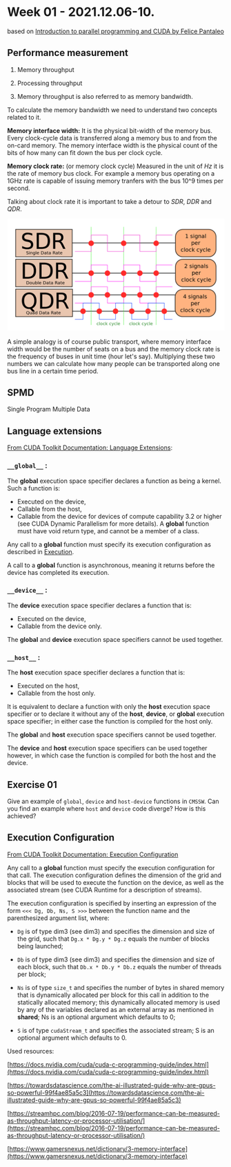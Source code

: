 # Week 01 - 2021.12.06-10.

based on [Introduction to parallel programming and CUDA by Felice Pantaleo](https://indico.cern.ch/event/863657/)

## Performance measurement

1. Memory throughput
2. Processing throughput

1. Memory throughput is also referred to as memory bandwidth.

To calculate the memory bandwidth we need to understand two concepts related to it.

**Memory interface width:** It is the physical bit-width of the memory bus. Every clock-cycle data is transferred along a memory bus to and from the on-card memory. The memory interface width is the physical count of the bits of how many can fit down the bus per clock cycle.

**Memory clock rate:** (or memory clock cycle) Measured in the unit of *Hz* it is the rate of memory bus clock. For example a memory bus operating on a 1GHz rate is capable of issuing memory tranfers with the bus 10^9 times per second.

Talking about clock rate it is important to take a detour to *SDR*, *DDR* and *QDR*.

![SDR,QDR,DDR image](img/d02_img01.png)

A simple analogy is of course public transport, where memory interface width would be the number of seats on a bus and the memory clock rate is the frequency of buses in unit time (hour let's say).
Multiplying these two numbers we can calculate how many people can be transported along one bus line in a certain time period.

## SPMD

Single Program Multiple Data

## Language extensions

[From CUDA Toolkit Documentation: Language Extensions](https://docs.nvidia.com/cuda/cuda-c-programming-guide/index.html#c-language-extensions):
### `__global__` : 
The __global__ execution space specifier declares a function as being a kernel. Such a function is:

* Executed on the device,
* Callable from the host,
* Callable from the device for devices of compute capability 3.2 or higher (see CUDA Dynamic Parallelism for more details).
A __global__ function must have void return type, and cannot be a member of a class.

Any call to a __global__ function must specify its execution configuration as described in [Execution](https://docs.nvidia.com/cuda/cuda-c-programming-guide/index.html#execution-configuration).

A call to a __global__ function is asynchronous, meaning it returns before the device has completed its execution.

### `__device__` : 

The __device__ execution space specifier declares a function that is:

* Executed on the device,
* Callable from the device only.

The __global__ and __device__ execution space specifiers cannot be used together.

### `__host__` :

The __host__ execution space specifier declares a function that is:

* Executed on the host,
* Callable from the host only.

It is equivalent to declare a function with only the __host__ execution space specifier or to declare it without any of the __host__, __device__, or __global__ execution space specifier; in either case the function is compiled for the host only.

The __global__ and __host__ execution space specifiers cannot be used together.

The __device__ and __host__ execution space specifiers can be used together however, in which case the function is compiled for both the host and the device.

## Exercise 01

Give an example of `global`, `device` and `host-device` functions in `CMSSW`. Can you find an example where `host` and `device` code diverge? How is this achieved?

## Execution Configuration

[From CUDA Toolkit Documentation: Execution Configuration](https://docs.nvidia.com/cuda/cuda-c-programming-guide/index.html#execution-configuration)

Any call to a __global__ function must specify the execution configuration for that call. The execution configuration defines the dimension of the grid and blocks that will be used to execute the function on the device, as well as the associated stream (see CUDA Runtime for a description of streams).

The execution configuration is specified by inserting an expression of the form `<<< Dg, Db, Ns, S >>>` between the function name and the parenthesized argument list, where:

* `Dg` is of type dim3 (see dim3) and specifies the dimension and size of the grid, such that `Dg.x * Dg.y * Dg.z` equals the number of blocks being launched;

* `Db` is of type dim3 (see dim3) and specifies the dimension and size of each block, such that `Db.x * Db.y * Db.z` equals the number of threads per block;

* `Ns` is of type `size_t` and specifies the number of bytes in shared memory that is dynamically allocated per block for this call in addition to the statically allocated memory; this dynamically allocated memory is used by any of the variables declared as an external array as mentioned in __shared__; Ns is an optional argument which defaults to 0;

* `S` is of type `cudaStream_t` and specifies the associated stream; S is an optional argument which defaults to 0.


Used resources:

[https://docs.nvidia.com/cuda/cuda-c-programming-guide/index.html](https://docs.nvidia.com/cuda/cuda-c-programming-guide/index.html)

[https://towardsdatascience.com/the-ai-illustrated-guide-why-are-gpus-so-powerful-99f4ae85a5c3](https://towardsdatascience.com/the-ai-illustrated-guide-why-are-gpus-so-powerful-99f4ae85a5c3)

[https://streamhpc.com/blog/2016-07-19/performance-can-be-measured-as-throughput-latency-or-processor-utilisation/](https://streamhpc.com/blog/2016-07-19/performance-can-be-measured-as-throughput-latency-or-processor-utilisation/)

[https://www.gamersnexus.net/dictionary/3-memory-interface](https://www.gamersnexus.net/dictionary/3-memory-interface)

